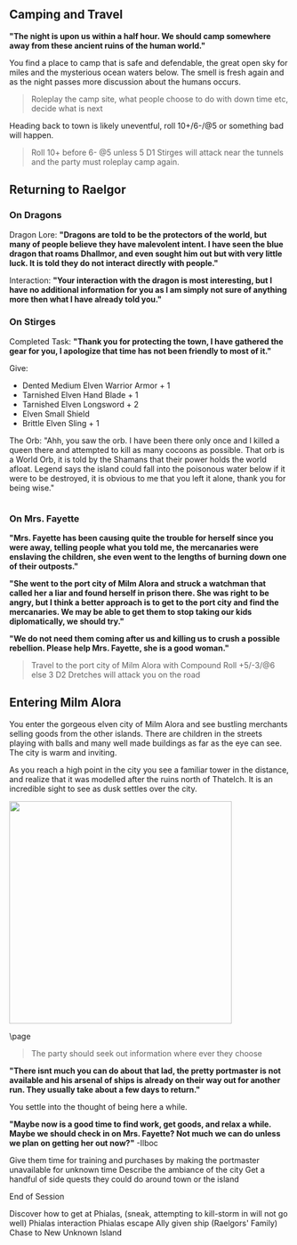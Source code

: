 ## Camping and Travel

__"The night is upon us within a half hour. We should camp somewhere away from these ancient ruins of the human world."__

You find a place to camp that is safe and defendable, the great open sky for miles and the mysterious ocean waters below. The smell is fresh again and as the night passes more discussion about the humans occurs.

> Roleplay the camp site, what people choose to do with down time etc, decide what is next

Heading back to town is likely uneventful, roll 10+/6-/@5 or something bad will happen.

> Roll 10+ before 6- @5 unless 5 D1 Stirges will attack near the tunnels and the party must roleplay camp again.

## Returning to Raelgor

### On Dragons
Dragon Lore: __"Dragons are told to be the protectors of the world, but many of people believe they have malevolent intent. I have seen the blue dragon that roams Dhallmor, and even sought him out but with very little luck. It is told they do not interact directly with people."__

Interaction: __"Your interaction with the dragon is most interesting, but I have no additional information for you as I am simply not sure of anything more then what I have already told you."__

### On Stirges
Completed Task: __"Thank you for protecting the town, I have gathered the gear for you, I apologize that time has not been friendly to most of it."__

Give:
* Dented Medium Elven Warrior Armor + 1
* Tarnished Elven Hand Blade + 1
* Tarnished Elven Longsword + 2
* Elven Small Shield
* Brittle Elven Sling + 1

The Orb: "Ahh, you saw the orb. I have been there only once and I killed a queen there and attempted to kill as many cocoons as possible. That orb is a World Orb, it is told by the Shamans that their power holds the world afloat. Legend says the island could fall into the poisonous water below if it were to be destroyed, it is obvious to me that you left it alone, thank you for being wise."

```
```

### On Mrs. Fayette
__"Mrs. Fayette has been causing quite the trouble for herself since you were away, telling people what you told me, the mercanaries were enslaving the children, she even went to the lengths of burning down one of their outposts."__ 

__"She went to the port city of Milm Alora and struck a watchman that called her a liar and found herself in prison there. She was right to be angry, but I think a better approach is to get to the port city and find the mercanaries. We may be able to get them to stop taking our kids diplomatically, we should try."__

__"We do not need them coming after us and killing us to crush a possible rebellion. Please help Mrs. Fayette, she is a good woman."__

> Travel to the port city of Milm Alora with Compound Roll +5/-3/@6 else 3 D2 Dretches will attack you on the road

## Entering Milm Alora
You enter the gorgeous elven city of Milm Alora and see bustling merchants selling goods from the other islands. There are children in the streets playing with balls and many well made buildings as far as the eye can see. The city is warm and inviting.

As you reach a high point in the city you see a familiar tower in the distance, and realize that it was modelled after the ruins north of Thatelch. It is an incredible sight to see as dusk settles over the city.

<img 
  src='https://i.pinimg.com/564x/13/b7/7e/13b77ee2f95df5d51f3907e320637476.jpg' 
style='height:400px' />

\page

> The party should seek out information where ever they choose


__"There isnt much you can do about that lad, the pretty portmaster is not available and his arsenal of ships is already on their way out for another run. They usually take about a few days to return."__

You settle into the thought of being here a while.

__"Maybe now is a good time to find work, get goods, and relax a while. Maybe we should check in on Mrs. Fayette? Not much we can do unless we plan on getting her out now?"__ -Ilboc


Give them time for training and purchases by making the portmaster unavailable for unknown time
Describe the ambiance of the city
Get a handful of side quests they could do around town or the island

End of Session

Discover how to get at Phialas, (sneak, attempting to kill-storm in will not go well)
Phialas interaction
Phialas escape
Ally given ship (Raelgors' Family)
Chase to New Unknown Island
